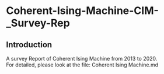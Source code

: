# Coherent-Ising-Machine-CIM-_Survey-Rep

## Introduction
A survey Report of Coherent Ising Machine from 2013 to 2020.  
For detailed, please look at the file: Coherent Ising Machine.md
